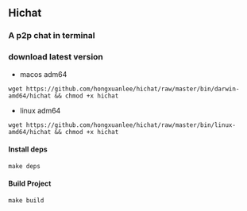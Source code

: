 ## Hichat

### A p2p chat in terminal

### download latest version

- macos adm64

`wget https://github.com/hongxuanlee/hichat/raw/master/bin/darwin-amd64/hichat && chmod +x hichat`

- linux adm64

`wget https://github.com/hongxuanlee/hichat/raw/master/bin/linux-amd64/hichat && chmod +x hichat`

#### Install deps

```
make deps
```

#### Build Project

```
make build
```

